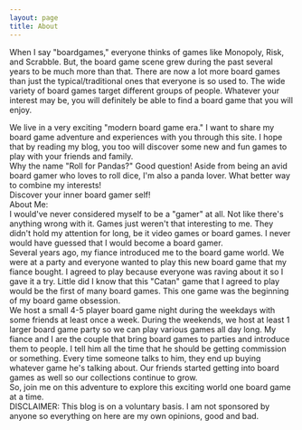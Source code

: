 ```yaml
---
layout: page
title: About
---
```

When I say "boardgames," everyone thinks of games like Monopoly, Risk, and Scrabble. But, the board game scene grew during the past several years to be much more than that. There are now a lot more board games than just the typical/traditional ones that everyone is so used to. The wide variety of board games target different groups of people. Whatever your interest may be, you will definitely be able to find a board game that you will enjoy. 

We live in a very exciting "modern board game era." I want to share my board game adventure and experiences with you through this site. I hope that by reading my blog, you too will discover some new and fun games to play with your friends and family.
<br>
Why the name "Roll for Pandas?"  Good question! Aside from being an avid board gamer who loves to roll dice, I'm also a panda lover. What better way to combine my interests! 
<br>
Discover your inner board gamer self!
<br>
About Me:
<br>
I would've never considered myself to be a "gamer" at all.  Not like there's anything wrong with it. Games just weren't that interesting to me. They didn't hold my attention for long, be it video games or board games. I never would have guessed that I would become a board gamer. 
<br>
Several years ago, my fiance introduced me to the board game world. We were at a party and everyone wanted to play this new board game that my fiance bought.  I agreed to play because everyone was raving about it so I gave it a try. Little did I know that this "Catan" game that I agreed to play would be the first of many board games. This one game was the beginning of my board game obsession.
<br>
We host a small 4-5 player board game night during the weekdays with some friends at least once a week. During the weekends, we host at least 1 larger board game party so we can play various games all day long. My fiance and I are the couple that bring board games to parties and introduce them to people. I tell him all the time that he should be getting commission or something. Every time someone talks to him, they end up buying whatever game he's talking about. Our friends started getting into board games as well so our collections continue to grow. 
<br>
So, join me on this adventure to explore this exciting world one board game at a time.
<br>
DISCLAIMER: This blog is on a voluntary basis. I am not sponsored by anyone so everything on here are my own opinions, good and bad. 